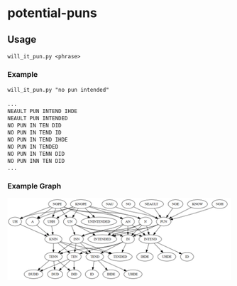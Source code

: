 # potential-puns

## Usage
```
will_it_pun.py <phrase>
```

### Example
```
will_it_pun.py "no pun intended"

...
NEAULT PUN INTEND IHDE
NEAULT PUN INTENDED
NO PUN IN TEN DID
NO PUN IN TEND ID
NO PUN IN TEND IHDE
NO PUN IN TENDED
NO PUN IN TENN DID
NO PUN INN TEN DID
...
```

### Example Graph
![pun graph](doc/example_graph.png?raw=true "No pun intended")
